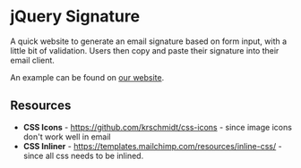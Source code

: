 # jQuery Signature
A quick website to generate an email signature based on form input, with a little bit of validation. Users then copy and paste their signature into their email client.

An example can be found on [our website](https://smallapps.lanecc.edu/signature-generator/).

## Resources
* **CSS Icons** - https://github.com/krschmidt/css-icons - since image icons don't work well in email
* **CSS Inliner** - https://templates.mailchimp.com/resources/inline-css/ - since all css needs to be inlined.